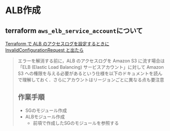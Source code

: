 # ALB作成

## terraform `aws_elb_service_account`について
[Terraform で ALB のアクセスログを設定するときに InvalidConfigurationRequest と出たら](https://kakakakakku.hatenablog.com/entry/2023/06/05/221205)

> エラーを解消する前に，ALB のアクセスログを Amazon S3 に流す場合は「ELB (Elastic Load Balancing) サービスアカウント」に対して Amazon S3 への権限を与える必要があるという仕様を以下のドキュメントを読んで理解しておく．さらにアカウントはリージョンごとに異なる点も要注意
>
> ## 作業手順
>
> - SGのモジュール作成
> - ALBモジュール作成
>   - 前項で作成したSGのモジュールを参照する
